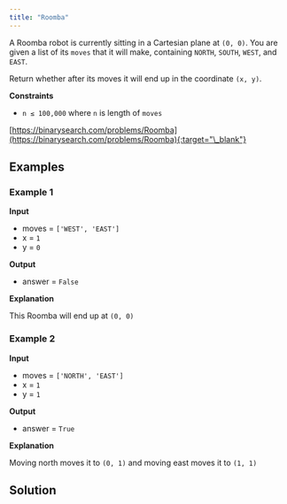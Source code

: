 ```yaml
---
title: "Roomba"
---
```


A Roomba robot is currently sitting in a Cartesian plane at `(0, 0)`. You are given a list of its `moves` that it will make, containing `NORTH`, `SOUTH`, `WEST`, and `EAST`.

Return whether after its moves it will end up in the coordinate `(x, y)`.

**Constraints**

- `n ≤ 100,000` where `n` is length of `moves`

[https://binarysearch.com/problems/Roomba](https://binarysearch.com/problems/Roomba){:target="\_blank"}

## Examples

### Example 1

**Input**

- moves = `['WEST', 'EAST']`
- x = `1`
- y = `0`

**Output**

- answer = `False`

**Explanation**

This Roomba will end up at `(0, 0)`

### Example 2

**Input**

- moves = `['NORTH', 'EAST']`
- x = `1`
- y = `1`

**Output**

- answer = `True`

**Explanation**

Moving north moves it to `(0, 1)` and moving east moves it to `(1, 1)`

## Solution

<script src="https://gist.github.com/yaeba/16da7be5123724fcf6eccc25581cef5a.js?file=Roomba.py"></script>
